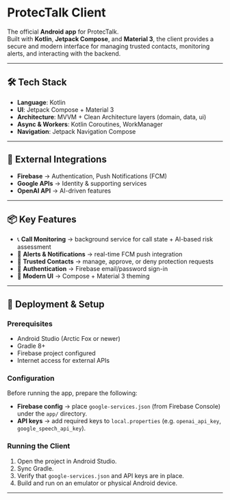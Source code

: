 # ProtecTalk Client

The official **Android app** for ProtecTalk.  
Built with **Kotlin**, **Jetpack Compose**, and **Material 3**, the client provides a secure and modern interface for managing trusted contacts, monitoring alerts, and interacting with the backend.

---

## 🛠️ Tech Stack
- **Language**: Kotlin  
- **UI**: Jetpack Compose + Material 3  
- **Architecture**: MVVM + Clean Architecture layers (domain, data, ui)  
- **Async & Workers**: Kotlin Coroutines, WorkManager  
- **Navigation**: Jetpack Navigation Compose  

---

## 🔌 External Integrations
- **Firebase** → Authentication, Push Notifications (FCM)  
- **Google APIs** → Identity & supporting services  
- **OpenAI API** → AI-driven features  

---

## 📦 Key Features

- 📞 **Call Monitoring** → background service for call state + AI-based risk assessment
- 🔔 **Alerts & Notifications** → real-time FCM push integration
- 👥 **Trusted Contacts** → manage, approve, or deny protection requests
- 🔑 **Authentication** → Firebase email/password sign-in
- 🎨 **Modern UI** → Compose + Material 3 theming

---
## 🚀 Deployment & Setup

### Prerequisites
- Android Studio (Arctic Fox or newer)  
- Gradle 8+  
- Firebase project configured  
- Internet access for external APIs  

### Configuration
Before running the app, prepare the following:  
- **Firebase config** → place `google-services.json` (from Firebase Console) under the `app/` directory.  
- **API keys** → add required keys to `local.properties` (e.g. `openai_api_key`, `google_speech_api_key`).  

### Running the Client
1. Open the project in Android Studio.  
2. Sync Gradle.  
3. Verify that `google-services.json` and API keys are in place.  
4. Build and run on an emulator or physical Android device.  
---
